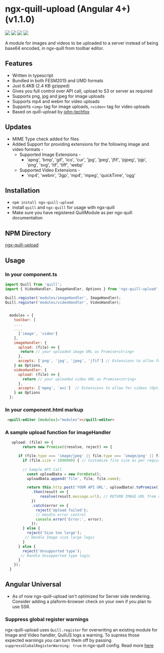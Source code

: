 # ngx-quill-upload (Angular 4+) (v1.1.0)

<img src="https://www.code-inspector.com/project/13693/score/svg"> <img src="https://www.code-inspector.com/project/13693/status/svg"> <img src="https://img.shields.io/npm/dw/ngx-quill-upload"> <img src="https://img.shields.io/npm/l/ngx-quill-upload">

A module for images and videos to be uploaded to a server instead of being base64 encoded, in ngx-quill from toolbar editor.

## Features

- Written in typescript
- Bundled in both FESM2015 and UMD formats
- Just 6.4KB (2.4 KB gzipped)
- Gives you full control over API call, upload to S3 or server as required
- Supports png, jpg and jpeg for image uploads
- Supports mp4 and webm for video uploads
- Supports ```<img>``` tag for image uploads, ```<video>``` tag for video uploads
- Based on quill-upload by [john-techfox](https://github.com/john-techfox/quill-upload)

## Updates

- MIME Type check added for files
- Added Support for providing extensions for the following image and video formats -
  - Supported Image Extensions - 
    - 'apng', 'bmp', 'gif', 'ico', 'cur', 'jpg', 'jpeg', 'jfif', 'pjpeg', 'pjp', 'png', 'svg', 'tif', 'tiff', 'webp'
  - Supported Video Extensions - 
    - 'mp4', 'webm', '3gp', 'mp4', 'mpeg', 'quickTime', 'ogg'

## Installation

- `npm install ngx-quill-upload`
- install `quill` and `ngx-quill` for usage with ngx-quill
- Make sure you have registered QuillModule as per ngx-quill documentation

## NPM Directory

[ngx-quill-upload](https://www.npmjs.com/package/ngx-quill-upload)

## Usage

### In your component.ts

```javascript
import Quill from 'quill';
import { VideoHandler, ImageHandler, Options } from 'ngx-quill-upload';

Quill.register('modules/imageHandler', ImageHandler);
Quill.register('modules/videoHandler', VideoHandler);


  modules = {
    toolbar: [
    ....
    ....
      ['image', 'video']
    ],
    imageHandler: {
      upload: (file) => {
       return // your uploaded image URL as Promise<string>
      },
      accepts: ['png', 'jpg', 'jpeg', 'jfif'] // Extensions to allow for images (Optional) | Default - ['jpg', 'jpeg', 'png']
    } as Options,
    videoHandler: {
      upload: (file) => {
        return // your uploaded video URL as Promise<string>
      },
      accepts: ['mpeg', 'avi']  // Extensions to allow for videos (Optional) | Default - ['mp4', 'webm']
    } as Options
  };
```

### In your component.html  markup

```html
 <quill-editor [modules]="modules"></quill-editor>
```

### A sample upload function for imageHandler

```javascript
   upload: (file) => {
        return new Promise((resolve, reject) => {

      if (file.type === 'image/jpeg' || file.type === 'image/png' || file.type === 'image/jpg') { // File types supported for image
        if (file.size < 1000000) { // Customize file size as per requirement
        
        // Sample API Call
          const uploadData = new FormData();
          uploadData.append('file', file, file.name);

          return this.http.post('YOUR API URL', uploadData).toPromise()
            .then(result => {
                resolve(result.message.url); // RETURN IMAGE URL from response
            })
            .catch(error => {
              reject('Upload failed'); 
              // Handle error control
              console.error('Error:', error);
            });
        } else {
          reject('Size too large');
         // Handle Image size large logic 
        }
      } else {
        reject('Unsupported type');
       // Handle Unsupported type logic
      }
    });
  }
```

## Angular Universal

- As of now ngx-quill-upload isn't optimized for Server side rendering. Consider adding a plaform-browser check on your own if you plan to use SSR.


### Suppress global register warnings

ngx-quill-upload uses `Quill.register` for overwriting an existing module for Image and Video handler, QuillJS logs a warning.
To supress those expected warnings you can turn them off by passing `suppressGlobalRegisterWarning: true` in ngx-quill config.
Read more [here](https://github.com/KillerCodeMonkey/ngx-quill)
